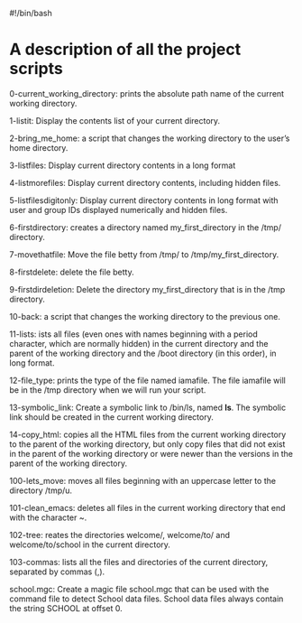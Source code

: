#!/bin/bash

# A description of all the project scripts

0-current_working_directory: prints the absolute path name of the current working directory.

1-listit: Display the contents list of your current directory.

2-bring_me_home: a script that changes the working directory to the user’s home directory.

3-listfiles: Display current directory contents in a long format

4-listmorefiles: Display current directory contents, including hidden files.

5-listfilesdigitonly: Display current directory contents in long format with user and group IDs displayed numerically and hidden files.

6-firstdirectory: creates a directory named my_first_directory in the /tmp/ directory.

7-movethatfile: Move the file betty from /tmp/ to /tmp/my_first_directory.

8-firstdelete: delete the file betty.

9-firstdirdeletion: Delete the directory my_first_directory that is in the /tmp directory.

10-back: a script that changes the working directory to the previous one.

11-lists: ists all files (even ones with names beginning with a period character, which are normally hidden) in the current directory and the parent of the working directory and the /boot directory (in this order), in long format.

12-file_type: prints the type of the file named iamafile. The file iamafile will be in the /tmp directory when we will run your script.

13-symbolic_link: Create a symbolic link to /bin/ls, named __ls__. The symbolic link should be created in the current working directory.

14-copy_html: copies all the HTML files from the current working directory to the parent of the working directory, but only copy files that did not exist in the parent of the working directory or were newer than the versions in the parent of the working directory.

100-lets_move:  moves all files beginning with an uppercase letter to the directory /tmp/u.

101-clean_emacs: deletes all files in the current working directory that end with the character ~.

102-tree: reates the directories welcome/, welcome/to/ and welcome/to/school in the current directory.

103-commas:  lists all the files and directories of the current directory, separated by commas (,).

school.mgc: Create a magic file school.mgc that can be used with the command file to detect School data files. School data files always contain the string SCHOOL at offset 0.

